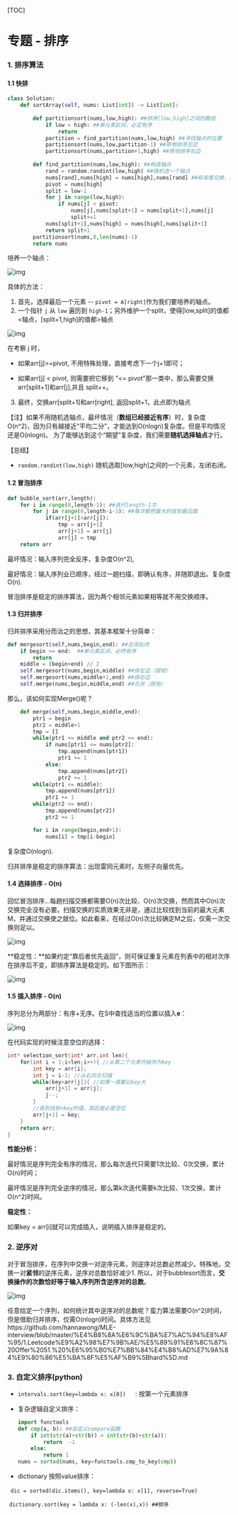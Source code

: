 [TOC]

# 专题 - 排序

### 1. 排序算法

#### 1.1 快排

```python
class Solution:
    def sortArray(self, nums: List[int]) -> List[int]:
        
        def partitionsort(nums,low,high): ##排序[low,high]之间的数组
            if low > high: ##单元素区间，必定有序
                return
            partition = find_partition(nums,low,high) ##寻找轴点的位置
            partitionsort(nums,low,partition-1) ##原地排序左边
            partitionsort(nums,partition+1,high) ##原地排序右边
            
        def find_partition(nums,low,high): ##构造轴点
            rand = random.randint(low,high) ##随机选一个轴点
            nums[rand],nums[high] = nums[high],nums[rand] ##和末尾交换，末尾作为轴点
            pivot = nums[high]
            split = low-1
            for j in range(low,high):
                if nums[j] < pivot: 
                    nums[j],nums[split+1] = nums[split+1],nums[j]
                    split+=1
            nums[split+1],nums[high] = nums[high],nums[split+1]
            return split+1
        partitionsort(nums,0,len(nums)-1)
        return nums

```

培养一个轴点：

![img](https://pic1.zhimg.com/80/v2-2b70124e17ea9fea9eda1e9bfb745a58_1440w.jpg)

具体的方法：

1. 首先，选择最后一个元素 -- `pivot = A[right]`作为我们要培养的轴点。
2. 一个指针 `j` 从 `low` 遍历到 `high-1`；另外维护一个split，使得[low,split]的值都<轴点，[split+1,high]的值都>轴点

![img](https://pic1.zhimg.com/80/v2-92472f2ca7ae0c67b3ec74db9fda4027_1440w.png)

在考察 j 时，

- 如果arr[j]>=pivot, 不用特殊处理，直接考虑下一个j+1即可；

- 如果arr[j] < pivot, 则需要把它移到 "<= pivot"那一类中，那么需要交换arr[split+1]和arr[j],并且 split++。

3. 最终，交换arr[split+1]和arr[right], 返回split+1，此点即为轴点



【注】如果不用随机选轴点，最坏情况（**数组已经接近有序**）时，复杂度O(n^2)，因为只有越接近“平均二分”，才能达到O(nlogn)复杂度。但是平均情况还是O(nlogn)。 为了能够达到这个“期望”复杂度，我们需要**随机选择轴点**才行。

【总结】

- `random.randint(low,high)` 随机选取[low,high]之间的一个元素，左闭右闭。





#### 1.2 冒泡排序

```python
def bubble_sort(arr,length):
    for i in range(0,length-1): ##迭代length-1次
        for j in range(0,length-i-1): ##每次都把最大的放到最后面
            if(arr[j+1]<arr[j]):
                tmp = arr[j+1]
                arr[j+1] = arr[j]
                arr[j] = tmp
    return arr
```

最坏情况：输入序列完全反序，复杂度O(n^2), 

最好情况：输入序列业已顺序，经过一趟扫描，即确认有序，并随即退出。复杂度O(n). 

冒泡排序是稳定的排序算法，因为两个相邻元素如果相等就不用交换顺序。

#### 1.3 归并排序

归并排序采用分而治之的思想，其基本框架十分简单：

```python
def mergesort(self,nums,begin,end): ##左闭右闭
    if begin >= end:  ##单元素区间，必然有序
        return
    middle = (begin+end) // 2
    self.mergesort(nums,begin,middle) ##排左边（就地）
    self.mergesort(nums,middle+1,end) ##排右边
    self.merge(nums,begin,middle,end) ##合并（就地）
```

那么，该如何实现Merge()呢？

```python
    def merge(self,nums,begin,middle,end):
        ptr1 = begin
        ptr2 = middle+1
        tmp = []
        while(ptr1 <= middle and ptr2 <= end):
            if nums[ptr1] <= nums[ptr2]:
                tmp.append(nums[ptr1])
                ptr1 += 1
            else:
                tmp.append(nums[ptr2])
                ptr2 += 1
        while(ptr1 <= middle):
            tmp.append(nums[ptr1])
            ptr1 += 1
        while(ptr2 <= end):
            tmp.append(nums[ptr2])
            ptr2 += 1

        for i in range(begin,end+1):
            nums[i] = tmp[i-begin]


```

复杂度O(nlogn).

归并排序是稳定的排序算法：出现雷同元素时，左侧子向量优先。

#### 1.4 选择排序 - O(n)

回忆冒泡排序...每趟扫描交换都需要O(n)次比较、O(n)次交换，然而其中O(n)次交换完全没有必要。扫描交换的实质效果无非是，通过比较找到当前的最大元素M，并通过交换使之就位。如此看来，在经过O(n)次比较确定M之后，仅需一次交换则足以。

![img](https://pic3.zhimg.com/80/v2-ea8594b03c98efae00b9f4baabadf491_1440w.png)

**稳定性：**如果约定“靠后者优先返回”，则可保证重复元素在列表中的相对次序在排序后不变，即排序算法是稳定的。如下图所示：

![img](https://pic3.zhimg.com/80/v2-2a66f216b0f88f158acf779615c58817_1440w.png)

#### 1.5 插入排序 - O(n)

序列总分为两部分：有序+无序。在S中查找适当的位置以插入**e**：

![img](https://pic3.zhimg.com/80/v2-5856528a10706ec2c259cc47d362e246_1440w.jpeg)

在代码实现的时候注意空位的选择：

```c++
int* selection_sort(int* arr,int len){
    for(int i = 1;i<len;i++){ //从第二个元素开始作为key
        int key = arr[i];
        int j = i-1; //从右向左扫描
        while(key<arr[j]){ //如果一直都比key大
            arr[j+1] = arr[j];
            j--;
        }
        //直到找到<key的值，其后面必是空位
        arr[j+1] = key;
    }
    return arr;
}
```

**性能分析：**

最好情况是序列完全有序的情况，那么每次迭代只需要1次比较、0次交换，累计O(n)时间；

最坏情况是序列完全逆序的情况，那么第k次迭代需要k次比较、1次交换，累计O(n^2)时间。

**稳定性：**

如果key = arr[i]就可以完成插入，说明插入排序是稳定的。

### 2. 逆序对

对于冒泡排序，在序列中交换一对逆序元素，则逆序对总数必然减少。特殊地，交换一对**紧邻**的逆序元素，逆序对总数恰好减少1. 所以，对于bubblesort而言，**交换操作的次数恰好等于输入序列所含逆序对的总数**。

![img](https://pic2.zhimg.com/80/v2-90ed2c9736846ad659b0c193aca37801_1440w.jpeg)

任意给定一个序列，如何统计其中逆序对的总数呢？蛮力算法需要O(n^2)时间，但是借助归并排序，仅需O(nlogn)时间。具体方法见https://github.com/hannawong/MLE-interview/blob/master/%E4%B8%8A%E6%9C%BA%E7%AC%94%E8%AF%95/1.Leetcode%E9%A2%98%E7%9B%AE/%E5%89%91%E6%8C%87%20Offer%2051.%20%E6%95%B0%E7%BB%84%E4%B8%AD%E7%9A%84%E9%80%86%E5%BA%8F%E5%AF%B9%5Bhard%5D.md



### 3. 自定义排序(python)

- `intervals.sort(key=lambda x: x[0])   `: 按第一个元素排序

- 复杂逻辑自定义排序：

  ```python
  import functools
  def cmp(a, b): ##自定义compare函数
      if int(str(a)+str(b)) > int(str(b)+str(a)):
          return  -1
      else:
          return 1
  nums = sorted(nums, key=functools.cmp_to_key(cmp))
  ```

- dictionary 按照value排序：

​       ` dic = sorted(dic.items(), key=lambda x: x[1], reverse=True)`

​      `dictionary.sort(key = lambda x: (-len(x),x)) ##排序`